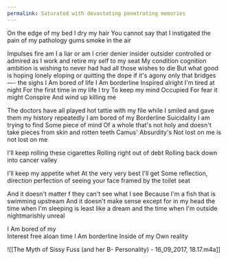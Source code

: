 ```yaml
---
permalink: Saturated with devastating penetrating memories
---
```

On the edge of my bed I dry my hair
You cannot say that I instigated the pain of my pathology gums smoke in the air 

Impulses fire am I a liar or am I crier denier insider outsider controlled or admired as I work and retire my self to my seat 
My condition cognition ambition is wishing to never had had all those wishes to die 
But what good is hoping lonely eloping or quitting the dope if it's agony only that bridges—- the sighs 
I 
Am bored of life 
I 
Am borderline 
Inspired 
alright 
I'm tired at night 
For the first time in my life 
I try 
To keep my mind 
Occupied
For fear it might 
Conspire 
And wind up killing me 

The doctors have all played hot tattie with my file while I smiled and gave them my history repeatedly 
I am bored of my 
Borderline 
Suicidality 
I am trying to find 
Some piece of mind 
Of a whole that's not holy and doesn't take pieces from skin and rotten teeth 
Camus' 
Absurdity's 
Not lost on me 
is not lost on me

I'll keep rolling these cigarettes 
Rolling right out of debt 
Rolling back down into cancer valley 

I'll keep my appetite whet 
At the very very best I'll get 
Some reflection, direction 
perfection of seeing your face framed by the toilet seat 

And it doesn't matter f they can't see what I see 
Because I'm a fish that is swimming upstream 
And it doesn't make sense except for in my head the time when I'm sleeping is least like a dream 
and the time when I'm outside nightmarishly unreal 

I 
Am bored of my  
Interest free aloan time 
I 
Am borderline 
Inside of my 
Own reality 

![[The Myth of Sissy Fuss (and her B- Personality) - 16_09_2017, 18.17.m4a]]